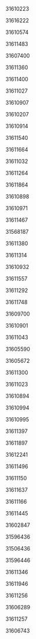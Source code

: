 31610223

31616222

31610574

31611483

31607400

31611360

31611400

31611027

31610907

31610207

31610914

31611540

31611664

31611032

31611264

31611864

31610898

31610971

31611467

31568187

31611380

31611314

31610932

31611557

31611292

31611748

31609700

31610901

31611043

31605590

31605672

31611300

31611023

31610894

31610994

31610995

31611397

31611897

31612241

31611496

31611150

31611637

31611166

31611445

31602847

31596436

31506436

31596446

31611346

31611946

31611256

31606289

31611257

31606743

